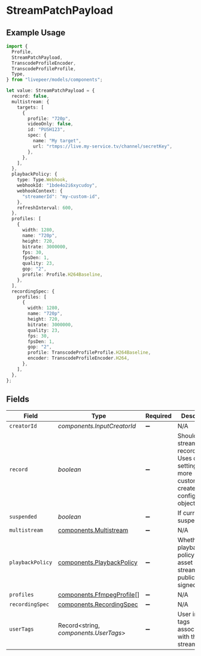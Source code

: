 # StreamPatchPayload

## Example Usage

```typescript
import {
  Profile,
  StreamPatchPayload,
  TranscodeProfileEncoder,
  TranscodeProfileProfile,
  Type,
} from "livepeer/models/components";

let value: StreamPatchPayload = {
  record: false,
  multistream: {
    targets: [
      {
        profile: "720p",
        videoOnly: false,
        id: "PUSH123",
        spec: {
          name: "My target",
          url: "rtmps://live.my-service.tv/channel/secretKey",
        },
      },
    ],
  },
  playbackPolicy: {
    type: Type.Webhook,
    webhookId: "1bde4o2i6xycudoy",
    webhookContext: {
      "streamerId": "my-custom-id",
    },
    refreshInterval: 600,
  },
  profiles: [
    {
      width: 1280,
      name: "720p",
      height: 720,
      bitrate: 3000000,
      fps: 30,
      fpsDen: 1,
      quality: 23,
      gop: "2",
      profile: Profile.H264Baseline,
    },
  ],
  recordingSpec: {
    profiles: [
      {
        width: 1280,
        name: "720p",
        height: 720,
        bitrate: 3000000,
        quality: 23,
        fps: 30,
        fpsDen: 1,
        gop: "2",
        profile: TranscodeProfileProfile.H264Baseline,
        encoder: TranscodeProfileEncoder.H264,
      },
    ],
  },
};
```

## Fields

| Field                                                                                                                 | Type                                                                                                                  | Required                                                                                                              | Description                                                                                                           | Example                                                                                                               |
| --------------------------------------------------------------------------------------------------------------------- | --------------------------------------------------------------------------------------------------------------------- | --------------------------------------------------------------------------------------------------------------------- | --------------------------------------------------------------------------------------------------------------------- | --------------------------------------------------------------------------------------------------------------------- |
| `creatorId`                                                                                                           | *components.InputCreatorId*                                                                                           | :heavy_minus_sign:                                                                                                    | N/A                                                                                                                   |                                                                                                                       |
| `record`                                                                                                              | *boolean*                                                                                                             | :heavy_minus_sign:                                                                                                    | Should this stream be recorded? Uses default settings. For more<br/>customization, create and configure an object store.<br/> | false                                                                                                                 |
| `suspended`                                                                                                           | *boolean*                                                                                                             | :heavy_minus_sign:                                                                                                    | If currently suspended                                                                                                |                                                                                                                       |
| `multistream`                                                                                                         | [components.Multistream](../../models/components/multistream.md)                                                      | :heavy_minus_sign:                                                                                                    | N/A                                                                                                                   |                                                                                                                       |
| `playbackPolicy`                                                                                                      | [components.PlaybackPolicy](../../models/components/playbackpolicy.md)                                                | :heavy_minus_sign:                                                                                                    | Whether the playback policy for an asset or stream is public or signed                                                |                                                                                                                       |
| `profiles`                                                                                                            | [components.FfmpegProfile](../../models/components/ffmpegprofile.md)[]                                                | :heavy_minus_sign:                                                                                                    | N/A                                                                                                                   |                                                                                                                       |
| `recordingSpec`                                                                                                       | [components.RecordingSpec](../../models/components/recordingspec.md)                                                  | :heavy_minus_sign:                                                                                                    | N/A                                                                                                                   |                                                                                                                       |
| `userTags`                                                                                                            | Record<string, *components.UserTags*>                                                                                 | :heavy_minus_sign:                                                                                                    | User input tags associated with the stream                                                                            |                                                                                                                       |